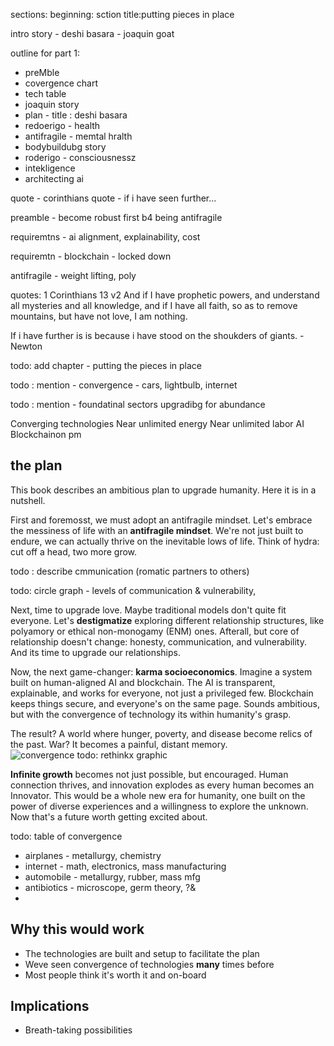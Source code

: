 
sections: 
beginning: sction title:putting pieces in place

intro story - deshi basara - joaquin goat

outline for part 1:
- preMble
- covergence chart
- tech table
 - joaquin story
- plan - title : deshi basara
- redoerigo - health
- antifragile - memtal hralth
- bodybuildubg story
- roderigo - consciousnessz
- intekligence
- architecting ai
   

quote - corinthians
quote - if i have seen further...

preamble - become robust first b4 being antifragile


requiremtns - ai alignment, explainability, cost

requiremtn - blockchain - locked down

antifragile - weight lifting, poly

quotes:
1 Corinthians 13 v2
And if I have prophetic powers, and understand all mysteries and all knowledge, and if I have all faith, so as to remove mountains, but have not love, I am nothing.

If i have further is is because i have stood on the shoukders of giants. - Newton

todo: add chapter - putting the pieces in place

todo : mention - convergence - cars, lightbulb, internet

todo : mention - foundatinal sectors upgradibg for abundance




Converging technologies
Near unlimited energy
Near unlimited labor
AI
Blockchainon pm








## the plan
This book describes an ambitious plan to upgrade humanity. Here it is in a nutshell.

First and foremosst, we must adopt an antifragile mindset. Let's embrace the messiness of life with an **antifragile mindset**. We're not just built to endure, we can actually thrive on the inevitable lows of life.  Think of hydra: cut off a head, two more grow. 

todo : describe cmmunication (romatic partners to others)

todo: circle graph - levels of communication & vulnerability,

Next, time to upgrade love. Maybe traditional models don't quite fit everyone. Let's **destigmatize** exploring different relationship structures, like polyamory or ethical non-monogamy (ENM) ones. Afterall, but core of relationship doesn't change: honesty, communication, and vulnerability. And its time to upgrade our relationships.

Now, the next game-changer: **karma socioeconomics**. Imagine a system built on human-aligned AI and blockchain. The AI is transparent, explainable, and works for everyone, not just a privileged few. Blockchain keeps things secure, and everyone's on the same page. Sounds ambitious, but with the convergence of technology its within humanity's grasp.

The result? A world where hunger, poverty, and disease become relics of the past.  War? It becomes a painful, distant memory.  
![convergence](https://pebreo.github.io/IMG_0796.jpeg)
todo: rethinkx graphic

**Infinite growth** becomes not just possible, but encouraged. Human connection thrives, and innovation explodes as every human becomes an Innovator. This would be a whole new era for humanity, one built on the power of diverse experiences and a willingness to explore the unknown. Now that's a future worth getting excited about. 

todo: table of convergence
- airplanes - metallurgy, chemistry
- internet - math, electronics, mass manufacturing
- automobile - metallurgy, rubber, mass mfg
- antibiotics - microscope, germ theory, ?&
- 

## Why this would work
- The technologies are built and setup to facilitate the plan
- Weve seen convergence of technologies **many** times before
- Most people think it's worth it and on-board

## Implications
- Breath-taking possibilities
